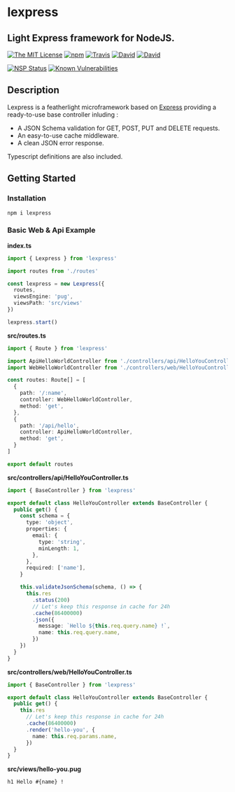 # lexpress

## Light Express framework for NodeJS.

[![The MIT License](https://img.shields.io/badge/license-MIT-orange.svg?style=flat-square)](http://opensource.org/licenses/MIT)
[![npm](https://img.shields.io/npm/v/lexpress.svg?style=flat-square)](https://www.npmjs.com/package/lexpress)
[![Travis](https://img.shields.io/travis/InspiredBeings/lexpress.svg?style=flat-square)](https://travis-ci.org/InspiredBeings/lexpress)
[![David](https://img.shields.io/david/InspiredBeings/lexpress.svg?style=flat-square)](https://david-dm.org/InspiredBeings/lexpress)
[![David](https://img.shields.io/david/dev/InspiredBeings/lexpress.svg?style=flat-square)](https://david-dm.org/InspiredBeings/lexpress)

[![NSP Status](https://nodesecurity.io/orgs/ivan-gabriele/projects/d43ea4d7-eb03-488b-9f01-a84911ead2fe/badge)](https://nodesecurity.io/orgs/ivan-gabriele/projects/d43ea4d7-eb03-488b-9f01-a84911ead2fe)
[![Known Vulnerabilities](https://snyk.io/test/github/inspiredbeings/lexpress/badge.svg?targetFile=package.json)](https://snyk.io/test/github/inspiredbeings/lexpress?targetFile=package.json)

## Description

Lexpress is a featherlight microframework based on [Express](https://expressjs.com) providing a ready-to-use base controller inluding :

- A JSON Schema validation for GET, POST, PUT and DELETE requests.
- An easy-to-use cache middleware.
- A clean JSON error response.

Typescript definitions are also included.

## Getting Started

### Installation

    npm i lexpress

### Basic Web & Api Example

**index.ts**

```typescript
import { Lexpress } from 'lexpress'

import routes from './routes'

const lexpress = new Lexpress({
  routes,
  viewsEngine: 'pug',
  viewsPath: 'src/views'
})

lexpress.start()
```

**src/routes.ts**

```typescript
import { Route } from 'lexpress'

import ApiHelloWorldController from './controllers/api/HelloYouController'
import WebHelloWorldController from './controllers/web/HelloYouController'

const routes: Route[] = [
  {
    path: '/:name',
    controller: WebHelloWorldController,
    method: 'get',
  },
  {
    path: '/api/hello',
    controller: ApiHelloWorldController,
    method: 'get',
  }
]

export default routes
```

**src/controllers/api/HelloYouController.ts**

```typescript
import { BaseController } from 'lexpress'

export default class HelloYouController extends BaseController {
  public get() {
    const schema = {
      type: 'object',
      properties: {
        email: {
          type: 'string',
          minLength: 1,
        },
      },
      required: ['name'],
    }

    this.validateJsonSchema(schema, () => {
      this.res
        .status(200)
        // Let's keep this response in cache for 24h
        .cache(86400000)
        .json({
          message: `Hello ${this.req.query.name} !`,
          name: this.req.query.name,
        })
    })
  }
}
```

**src/controllers/web/HelloYouController.ts**

```typescript
import { BaseController } from 'lexpress'

export default class HelloYouController extends BaseController {
  public get() {
    this.res
      // Let's keep this response in cache for 24h
      .cache(86400000)
      .render('hello-you', {
        name: this.req.params.name,
      })
  }
}
```

**src/views/hello-you.pug**

```pug
h1 Hello #{name} !
```
